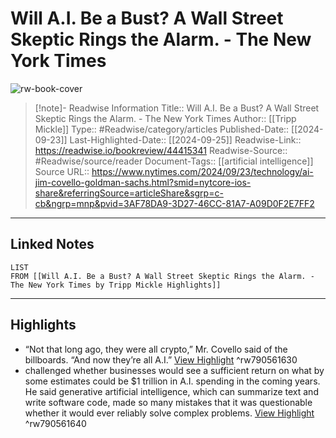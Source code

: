 # Will A.I. Be a Bust? A Wall Street Skeptic Rings the Alarm. - The New York Times

![rw-book-cover](https://readwise-assets.s3.amazonaws.com/media/uploaded_book_covers/profile_174804/ai-skeptic-Jim-wtbq-facebookJumbo.jpg)
<br>
>[!note]- Readwise Information
>Title:: Will A.I. Be a Bust? A Wall Street Skeptic Rings the Alarm. - The New York Times
>Author:: [[Tripp Mickle]]
>Type:: #Readwise/category/articles
>Published-Date:: [[2024-09-23]]
>Last-Highlighted-Date:: [[2024-09-25]]
>Readwise-Link:: https://readwise.io/bookreview/44415341
>Readwise-Source:: #Readwise/source/reader
>Document-Tags:: [[artificial intelligence]] 
>Source URL:: https://www.nytimes.com/2024/09/23/technology/ai-jim-covello-goldman-sachs.html?smid=nytcore-ios-share&referringSource=articleShare&sgrp=c-cb&ngrp=mnp&pvid=3AF78DA9-3D27-46CC-81A7-A09D0F2E7FF2
--- 

## Linked Notes
```dataview
LIST
FROM [[Will A.I. Be a Bust? A Wall Street Skeptic Rings the Alarm. - The New York Times by Tripp Mickle Highlights]]
```

---

## Highlights
- “Not that long ago, they were all crypto,” Mr. Covello said of the billboards. “And now they’re all A.I.” [View Highlight](https://readwise.io/open/790561630) ^rw790561630
- challenged whether businesses would see a sufficient return on what by some estimates could be $1 trillion in A.I. spending in the coming years. He said generative artificial intelligence, which can summarize text and write software code, made so many mistakes that it was questionable whether it would ever reliably solve complex problems. [View Highlight](https://readwise.io/open/790561640) ^rw790561640
